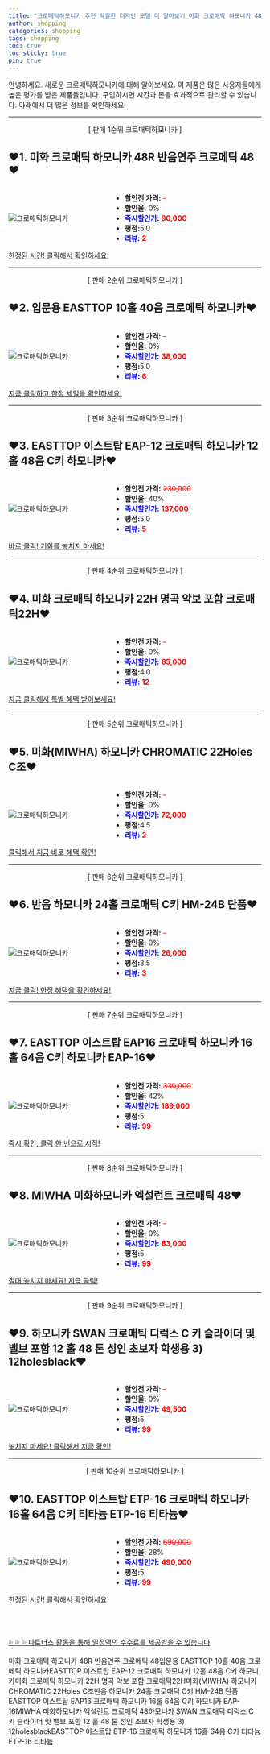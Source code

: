 ```yaml
---
title: "크로매틱하모니카 추천 탁월한 디자인 모델 더 알아보기 미화 크로매틱 하모니카 48R 반음연주"
author: shopping
categories: shopping
tags: shopping
toc: true
toc_sticky: true
pin: true
---
```

안녕하세요. 새로운 크로매틱하모니카에 대해 알아보세요. 이 제품은 많은 사용자들에게 높은 평가를 받은 제품들입니다. 구입하시면 시간과 돈을 효과적으로 관리할 수 있습니다. 아래에서 더 많은 정보를 확인하세요.

---
<p class="toplist" style="margin: 0 auto; display: block; width: fit-content;">[ 판매 1순위 크로매틱하모니카 ]</p>

<h2><strong>❤️1. 미화 크로매틱 하모니카 48R 반음연주 크로메틱 48❤️</strong></h2>

<div style="display: flex; align-items: center;">
    <div style="flex: 0.4;">
        <img src="https://thumbnail10.coupangcdn.com/thumbnails/remote/230x230ex/image/vendor_inventory/586a/741734062d2ed14cffcfb73e3f86f68f1b3026cd1442b3b72dc6509ade66.jpg" alt="크로매틱하모니카" style="max-width: 100%;">
    </div>
    <div style="flex: 0.6; margin-left: 10px;">
        <ul>
            <li><strong>할인전 가격:</strong> <del style="color: red;">-</del></li>
            <li><strong>할인율:</strong> 0%</li>
            <li><span style='color:blue'><strong>즉시할인가:</strong></span> <span style='color:red'><strong>90,000</strong></span></li>
            <li><strong>평점:</strong>5.0</li>
            <li><span style='color:blue'><strong>리뷰:</strong></span> <span style='color:red'><strong>2</strong></span></li>
        </ul>
    </div>
</div>
<div class="center">
    <a href="https://selin100587001.github.io?lptag=AF9450613&subid=githubio&pageKey=6045840044&traceid=V0-153&itemId=11067160187&vendorItemId=78346659315" class="myButton">
        한정된 시간! 클릭해서 확인하세요!
    </a>
</div>


---
<p class="toplist" style="margin: 0 auto; display: block; width: fit-content;">[ 판매 2순위 크로매틱하모니카 ]</p>

<h2><strong>❤️2. 입문용 EASTTOP 10홀 40음 크로메틱 하모니카❤️</strong></h2>

<div style="display: flex; align-items: center;">
    <div style="flex: 0.4;">
        <img src="https://thumbnail8.coupangcdn.com/thumbnails/remote/230x230ex/image/vendor_inventory/b9a8/d6aa31b70af65104147d0b4533d1215e6e03002d4958074c45adf686788f.jpg" alt="크로매틱하모니카" style="max-width: 100%;">
    </div>
    <div style="flex: 0.6; margin-left: 10px;">
        <ul>
            <li><strong>할인전 가격:</strong> <del style="color: red;">-</del></li>
            <li><strong>할인율:</strong> 0%</li>
            <li><span style='color:blue'><strong>즉시할인가:</strong></span> <span style='color:red'><strong>38,000</strong></span></li>
            <li><strong>평점:</strong>5.0</li>
            <li><span style='color:blue'><strong>리뷰:</strong></span> <span style='color:red'><strong>6</strong></span></li>
        </ul>
    </div>
</div>
<div class="center">
    <a href="https://selin100587001.github.io?lptag=AF9450613&subid=githubio&pageKey=5633203793&traceid=V0-153&itemId=9168643115&vendorItemId=76454556021" class="myButton">
        지금 클릭하고 한정 세일을 확인하세요!
    </a>
</div>


---
<p class="toplist" style="margin: 0 auto; display: block; width: fit-content;">[ 판매 3순위 크로매틱하모니카 ]</p>

<h2><strong>❤️3. EASTTOP 이스트탑 EAP-12 크로매틱 하모니카 12홀 48음 C키 하모니카❤️</strong></h2>

<div style="display: flex; align-items: center;">
    <div style="flex: 0.4;">
        <img src="https://thumbnail7.coupangcdn.com/thumbnails/remote/230x230ex/image/vendor_inventory/6313/6f1055e27b8ba3beffa1b87918e2e22b02006fb00ccf0ce9584b607dacea.jpg" alt="크로매틱하모니카" style="max-width: 100%;">
    </div>
    <div style="flex: 0.6; margin-left: 10px;">
        <ul>
            <li><strong>할인전 가격:</strong> <del style="color: red;">230,000</del></li>
            <li><strong>할인율:</strong> 40%</li>
            <li><span style='color:blue'><strong>즉시할인가:</strong></span> <span style='color:red'><strong>137,000</strong></span></li>
            <li><strong>평점:</strong>5.0</li>
            <li><span style='color:blue'><strong>리뷰:</strong></span> <span style='color:red'><strong>5</strong></span></li>
        </ul>
    </div>
</div>
<div class="center">
    <a href="https://selin100587001.github.io?lptag=AF9450613&subid=githubio&pageKey=7749026804&traceid=V0-153&itemId=20867725857&vendorItemId=87990601601" class="myButton">
        바로 클릭! 기회를 놓치지 마세요!
    </a>
</div>


---
<p class="toplist" style="margin: 0 auto; display: block; width: fit-content;">[ 판매 4순위 크로매틱하모니카 ]</p>

<h2><strong>❤️4. 미화 크로매틱 하모니카 22H 명곡 악보 포함 크로매틱22H❤️</strong></h2>

<div style="display: flex; align-items: center;">
    <div style="flex: 0.4;">
        <img src="https://thumbnail8.coupangcdn.com/thumbnails/remote/230x230ex/image/vendor_inventory/3e79/b2e9a22a3fe252331d975833679192390728ad5d504ad44d296013b3e8a1.jpg" alt="크로매틱하모니카" style="max-width: 100%;">
    </div>
    <div style="flex: 0.6; margin-left: 10px;">
        <ul>
            <li><strong>할인전 가격:</strong> <del style="color: red;">-</del></li>
            <li><strong>할인율:</strong> 0%</li>
            <li><span style='color:blue'><strong>즉시할인가:</strong></span> <span style='color:red'><strong>65,000</strong></span></li>
            <li><strong>평점:</strong>4.0</li>
            <li><span style='color:blue'><strong>리뷰:</strong></span> <span style='color:red'><strong>12</strong></span></li>
        </ul>
    </div>
</div>
<div class="center">
    <a href="https://selin100587001.github.io?lptag=AF9450613&subid=githubio&pageKey=2630462&traceid=V0-153&itemId=12158148&vendorItemId=3018546167" class="myButton">
        지금 클릭해서 특별 혜택 받아보세요!
    </a>
</div>


---
<p class="toplist" style="margin: 0 auto; display: block; width: fit-content;">[ 판매 5순위 크로매틱하모니카 ]</p>

<h2><strong>❤️5. 미화(MIWHA) 하모니카 CHROMATIC 22Holes C조❤️</strong></h2>

<div style="display: flex; align-items: center;">
    <div style="flex: 0.4;">
        <img src="https://thumbnail9.coupangcdn.com/thumbnails/remote/230x230ex/image/vendor_inventory/images/2018/01/22/12/7/dd4f660a-0224-4121-8834-479136828b36.jpg" alt="크로매틱하모니카" style="max-width: 100%;">
    </div>
    <div style="flex: 0.6; margin-left: 10px;">
        <ul>
            <li><strong>할인전 가격:</strong> <del style="color: red;">-</del></li>
            <li><strong>할인율:</strong> 0%</li>
            <li><span style='color:blue'><strong>즉시할인가:</strong></span> <span style='color:red'><strong>72,000</strong></span></li>
            <li><strong>평점:</strong>4.5</li>
            <li><span style='color:blue'><strong>리뷰:</strong></span> <span style='color:red'><strong>2</strong></span></li>
        </ul>
    </div>
</div>
<div class="center">
    <a href="https://selin100587001.github.io?lptag=AF9450613&subid=githubio&pageKey=258136188&traceid=V0-153&itemId=809583885&vendorItemId=3502024790" class="myButton">
        클릭해서 지금 바로 혜택 확인!
    </a>
</div>


---
<p class="toplist" style="margin: 0 auto; display: block; width: fit-content;">[ 판매 6순위 크로매틱하모니카 ]</p>

<h2><strong>❤️6. 반음 하모니카 24홀 크로매틱 C키 HM-24B 단품❤️</strong></h2>

<div style="display: flex; align-items: center;">
    <div style="flex: 0.4;">
        <img src="https://thumbnail9.coupangcdn.com/thumbnails/remote/230x230ex/image/vendor_inventory/6617/96279ffadb6ab7a776156361e9442a38152cf6db7bf0315ce8bb6f8976c9.jpg" alt="크로매틱하모니카" style="max-width: 100%;">
    </div>
    <div style="flex: 0.6; margin-left: 10px;">
        <ul>
            <li><strong>할인전 가격:</strong> <del style="color: red;">-</del></li>
            <li><strong>할인율:</strong> 0%</li>
            <li><span style='color:blue'><strong>즉시할인가:</strong></span> <span style='color:red'><strong>26,000</strong></span></li>
            <li><strong>평점:</strong>3.5</li>
            <li><span style='color:blue'><strong>리뷰:</strong></span> <span style='color:red'><strong>3</strong></span></li>
        </ul>
    </div>
</div>
<div class="center">
    <a href="https://selin100587001.github.io?lptag=AF9450613&subid=githubio&pageKey=7915429418&traceid=V0-153&itemId=21730018736&vendorItemId=4427975152" class="myButton">
        지금 클릭! 한정 혜택을 확인하세요!
    </a>
</div>


---
<p class="toplist" style="margin: 0 auto; display: block; width: fit-content;">[ 판매 7순위 크로매틱하모니카 ]</p>

<h2><strong>❤️7. EASTTOP 이스트탑 EAP16 크로매틱 하모니카 16홀 64음 C키 하모니카 EAP-16❤️</strong></h2>

<div style="display: flex; align-items: center;">
    <div style="flex: 0.4;">
        <img src="https://thumbnail10.coupangcdn.com/thumbnails/remote/230x230ex/image/vendor_inventory/7910/8cf5103d73298b1e9879f5e7a222e1308a26cb5d366c0cc895fc08662fd0.JPG" alt="크로매틱하모니카" style="max-width: 100%;">
    </div>
    <div style="flex: 0.6; margin-left: 10px;">
        <ul>
            <li><strong>할인전 가격:</strong> <del style="color: red;">330,000</del></li>
            <li><strong>할인율:</strong> 42%</li>
            <li><span style='color:blue'><strong>즉시할인가:</strong></span> <span style='color:red'><strong>189,000</strong></span></li>
            <li><strong>평점:</strong>5</li>
            <li><span style='color:blue'><strong>리뷰:</strong></span> <span style='color:red'><strong>99</strong></span></li>
        </ul>
    </div>
</div>
<div class="center">
    <a href="https://selin100587001.github.io?lptag=AF9450613&subid=githubio&pageKey=8209861942&traceid=V0-153&itemId=23560793276&vendorItemId=90586782155" class="myButton">
        즉시 확인, 클릭 한 번으로 시작!
    </a>
</div>


---
<p class="toplist" style="margin: 0 auto; display: block; width: fit-content;">[ 판매 8순위 크로매틱하모니카 ]</p>

<h2><strong>❤️8. MIWHA 미화하모니카 엑설런트 크로매틱 48❤️</strong></h2>

<div style="display: flex; align-items: center;">
    <div style="flex: 0.4;">
        <img src="https://thumbnail9.coupangcdn.com/thumbnails/remote/230x230ex/image/vendor_inventory/aa98/351e320d44eeb1a87973358727ed0e7925c970ee53f968943e8440586f65.jpg" alt="크로매틱하모니카" style="max-width: 100%;">
    </div>
    <div style="flex: 0.6; margin-left: 10px;">
        <ul>
            <li><strong>할인전 가격:</strong> <del style="color: red;">-</del></li>
            <li><strong>할인율:</strong> 0%</li>
            <li><span style='color:blue'><strong>즉시할인가:</strong></span> <span style='color:red'><strong>83,000</strong></span></li>
            <li><strong>평점:</strong>5</li>
            <li><span style='color:blue'><strong>리뷰:</strong></span> <span style='color:red'><strong>99</strong></span></li>
        </ul>
    </div>
</div>
<div class="center">
    <a href="https://selin100587001.github.io?lptag=AF9450613&subid=githubio&pageKey=7752742042&traceid=V0-153&itemId=20887019352&vendorItemId=87954168049" class="myButton">
        절대 놓치지 마세요! 지금 클릭!
    </a>
</div>


---
<p class="toplist" style="margin: 0 auto; display: block; width: fit-content;">[ 판매 9순위 크로매틱하모니카 ]</p>

<h2><strong>❤️9. 하모니카 SWAN 크로매틱 디럭스 C 키 슬라이더 및 밸브 포함 12 홀 48 톤 성인 초보자 학생용 3) 12holesblack❤️</strong></h2>

<div style="display: flex; align-items: center;">
    <div style="flex: 0.4;">
        <img src="https://thumbnail6.coupangcdn.com/thumbnails/remote/230x230ex/image/vendor_inventory/2843/3f779d8cc2feceb746613bfc184559d7216d18fd0e0fc1707d59e2d58bf3.jpg" alt="크로매틱하모니카" style="max-width: 100%;">
    </div>
    <div style="flex: 0.6; margin-left: 10px;">
        <ul>
            <li><strong>할인전 가격:</strong> <del style="color: red;">-</del></li>
            <li><strong>할인율:</strong> 0%</li>
            <li><span style='color:blue'><strong>즉시할인가:</strong></span> <span style='color:red'><strong>49,500</strong></span></li>
            <li><strong>평점:</strong>5</li>
            <li><span style='color:blue'><strong>리뷰:</strong></span> <span style='color:red'><strong>99</strong></span></li>
        </ul>
    </div>
</div>
<div class="center">
    <a href="https://selin100587001.github.io?lptag=AF9450613&subid=githubio&pageKey=8110751980&traceid=V0-153&itemId=22976528640&vendorItemId=90131021919" class="myButton">
        놓치지 마세요! 클릭해서 지금 확인!
    </a>
</div>


---
<p class="toplist" style="margin: 0 auto; display: block; width: fit-content;">[ 판매 10순위 크로매틱하모니카 ]</p>

<h2><strong>❤️10. EASTTOP 이스트탑 ETP-16 크로매틱 하모니카 16홀 64음 C키 티타늄 ETP-16 티타늄❤️</strong></h2>

<div style="display: flex; align-items: center;">
    <div style="flex: 0.4;">
        <img src="https://thumbnail8.coupangcdn.com/thumbnails/remote/230x230ex/image/vendor_inventory/a70b/9f648e5048c0487541768f6671e562ec2436b11faeef3c2502b9f29f57ac.JPG" alt="크로매틱하모니카" style="max-width: 100%;">
    </div>
    <div style="flex: 0.6; margin-left: 10px;">
        <ul>
            <li><strong>할인전 가격:</strong> <del style="color: red;">690,000</del></li>
            <li><strong>할인율:</strong> 28%</li>
            <li><span style='color:blue'><strong>즉시할인가:</strong></span> <span style='color:red'><strong>490,000</strong></span></li>
            <li><strong>평점:</strong>5</li>
            <li><span style='color:blue'><strong>리뷰:</strong></span> <span style='color:red'><strong>99</strong></span></li>
        </ul>
    </div>
</div>
<div class="center">
    <a href="https://selin100587001.github.io?lptag=AF9450613&subid=githubio&pageKey=8215569947&traceid=V0-153&itemId=23596941009&vendorItemId=90649483244" class="myButton">
        한정된 시간! 클릭해서 확인하세요!
    </a>
</div>

<br><br><br>[💦 💦 💦 파트너스 활동을 통해 일정액의 수수료를 제공받을 수 있습니다](https://link.coupang.com/a/bcpT2c)<br><br>미화 크로매틱 하모니카 48R 반음연주 크로메틱 48입문용 EASTTOP 10홀 40음 크로메틱 하모니카EASTTOP 이스트탑 EAP-12 크로매틱 하모니카 12홀 48음 C키 하모니카미화 크로매틱 하모니카 22H 명곡 악보 포함 크로매틱22H미화(MIWHA) 하모니카 CHROMATIC 22Holes C조반음 하모니카 24홀 크로매틱 C키 HM-24B 단품EASTTOP 이스트탑 EAP16 크로매틱 하모니카 16홀 64음 C키 하모니카 EAP-16MIWHA 미화하모니카 엑설런트 크로매틱 48하모니카 SWAN 크로매틱 디럭스 C 키 슬라이더 및 밸브 포함 12 홀 48 톤 성인 초보자 학생용 3) 12holesblackEASTTOP 이스트탑 ETP-16 크로매틱 하모니카 16홀 64음 C키 티타늄 ETP-16 티타늄